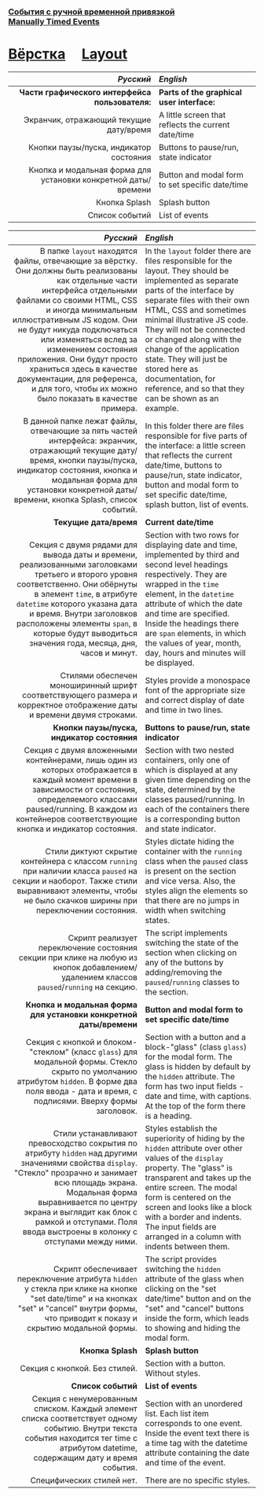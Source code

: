 ### [События с ручной временной привязкой](https://github.com/UniBreakfast/manually-timed-events) &nbsp; &nbsp; [Manually&nbsp;Timed&nbsp;Events](https://github.com/UniBreakfast/manually-timed-events)

# [Вёрстка](https://github.com/UniBreakfast/manually-timed-events/tree/main/layout) &nbsp; &nbsp; [Layout](https://github.com/UniBreakfast/manually-timed-events/tree/main/layout)

| *Русский* | *English* |
|-:|:-|
| **Части графического интерфейса пользователя:** | **Parts of the graphical user interface:** |
| Экранчик, отражающий текущие дату/время | A little screen that reflects the current date/time |
| Кнопки паузы/пуска, индикатор состояния | Buttons to pause/run, state indicator |
| Кнопка и модальная форма для установки конкретной даты/времени | Button and modal form to set specific date/time |
| Кнопка Splash | Splash button |
| Список событий | List of events |

| *Русский* | *English* |
|-:|:-|
| В папке `layout` находятся файлы, отвечающие за вёрстку. Они должны быть реализованы как отдельные части интерфейса отдельными файлами со своими HTML, CSS и иногда минимальным иллюстративным JS кодом. Они не будут никуда подключаться или изменяться вслед за изменением состояния приложения. Они будут просто храниться здесь в качестве документации, для референса, и для того, чтобы их можно было показать в качестве примера. | In the `layout` folder there are files responsible for the layout. They should be implemented as separate parts of the interface by separate files with their own HTML, CSS and sometimes minimal illustrative JS code. They will not be connected or changed along with the change of the application state. They will just be stored here as documentation, for reference, and so that they can be shown as an example. |
| В данной папке лежат файлы, отвечающие за пять частей интерфейса: экранчик, отражающий текущие дату/время, кнопки паузы/пуска, индикатор состояния, кнопка и модальная форма для установки конкретной даты/времени, кнопка Splash, список событий. | In this folder there are files responsible for five parts of the interface: a little screen that reflects the current date/time, buttons to pause/run, state indicator, button and modal form to set specific date/time, splash button, list of events. |
| **Текущие дата/время** | **Current date/time** |
| Секция с двумя рядами для вывода даты и времени, реализованными заголовками третьего и второго уровня соответственно. Они обёрнуты в элемент `time`, в атрибуте `datetime` которого указана дата и время. Внутри заголовков расположены элементы `span`, в которые будут выводиться значения года, месяца, дня, часов и минут.  | Section with two rows for displaying date and time, implemented by third and second level headings respectively. They are wrapped in the `time` element, in the `datetime` attribute of which the date and time are specified. Inside the headings there are `span` elements, in which the values of year, month, day, hours and minutes will be displayed. |
| Стилями обеспечен моноширинный шрифт соответствующего размера и корректное отображение даты и времени двумя строками. | Styles provide a monospace font of the appropriate size and correct display of date and time in two lines. |
| **Кнопки паузы/пуска, индикатор состояния** | **Buttons to pause/run, state indicator** |
| Секция с двумя вложенными контейнерами, лишь один из которых отображается в каждый момент времени в зависимости от состояния, определяемого классами paused/running. В каждом из контейнеров соответствующие кнопка и индикатор состояния. | Section with two nested containers, only one of which is displayed at any given time depending on the state, determined by the classes paused/running. In each of the containers there is a corresponding button and state indicator. |
| Стили диктуют скрытие контейнера с классом `running` при наличии класса `paused` на секции и наоборот. Также стили выравнивают элементы, чтобы не было скачков ширины при переключении состояния. | Styles dictate hiding the container with the `running` class when the `paused` class is present on the section and vice versa. Also, the styles align the elements so that there are no jumps in width when switching states. |
| Скрипт реализует переключение состояния секции при клике на любую из кнопок добавлением/удалением классов `paused`/`running` на секцию. | The script implements switching the state of the section when clicking on any of the buttons by adding/removing the `paused`/`running` classes to the section. |
| **Кнопка и модальная форма для установки конкретной даты/времени** | **Button and modal form to set specific date/time** |
| Секция с кнопкой и блоком-"стеклом" (класс `glass`) для модальной формы. Стекло скрыто по умолчанию атрибутом `hidden`. В форме два поля ввода - дата и время, с подписями. Вверху формы заголовок. | Section with a button and a block-"glass" (class `glass`) for the modal form. The glass is hidden by default by the `hidden` attribute. The form has two input fields - date and time, with captions. At the top of the form there is a heading. |
| Стили устанавливают превосходство сокрытия по атрибуту `hidden` над другими значениями свойства `display`. "Стекло" прозрачно и занимает всю площадь экрана. Модальная форма выравнивается по центру экрана и выглядит как блок с рамкой и отступами. Поля ввода выстроены в колонку с отступами между ними. | Styles establish the superiority of hiding by the `hidden` attribute over other values of the `display` property. The "glass" is transparent and takes up the entire screen. The modal form is centered on the screen and looks like a block with a border and indents. The input fields are arranged in a column with indents between them. |
| Скрипт обеспечивает переключение атрибута `hidden` у стекла при клике на кнопке "set date/time" и на кнопках "set" и "cancel" внутри формы, что приводит к показу и скрытию модальной формы. | The script provides switching the `hidden` attribute of the glass when clicking on the "set date/time" button and on the "set" and "cancel" buttons inside the form, which leads to showing and hiding the modal form. |
| **Кнопка Splash** | **Splash button** |
| Секция с кнопкой. Без стилей. | Section with a button. Without styles. |
| **Список событий** | **List of events** |
| Секция с ненумерованным списком. Каждый элемент списка соответствует одному событию. Внутри текста события находится тег time с атрибутом datetime, содержащим дату и время события. | Section with an unordered list. Each list item corresponds to one event. Inside the event text there is a time tag with the datetime attribute containing the date and time of the event. |
| Специфических стилей нет. | There are no specific styles. |
